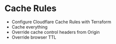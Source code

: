 # Cache Rules

- Configure Cloudflare Cache Rules with Terraform
- Cache everything
- Override cache control headers from Origin
- Override browser TTL 